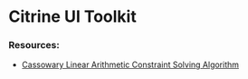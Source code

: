 
# Citrine UI Toolkit

### Resources:
- [Cassowary Linear Arithmetic Constraint Solving Algorithm](http://www.badros.com/greg/papers/cassowary-tr.pdf)

